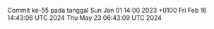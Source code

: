 Commit ke-55 pada tanggal Sun Jan 01 14:00 2023 +0100
Fri Feb 16 14:43:06 UTC 2024
Thu May 23 06:43:09 UTC 2024
